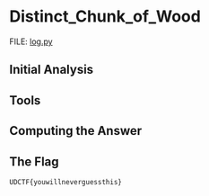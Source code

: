 # Distinct_Chunk_of_Wood
FILE: [log.py](https://raw.githubusercontent.com/kkatayama/ctf_class/master/crypto/distinct_chunk_of_wood/log.py)

## Initial Analysis 



## Tools 



## Computing the Answer 



## The Flag 
```ObjectScript
UDCTF{youwillneverguessthis}
```
